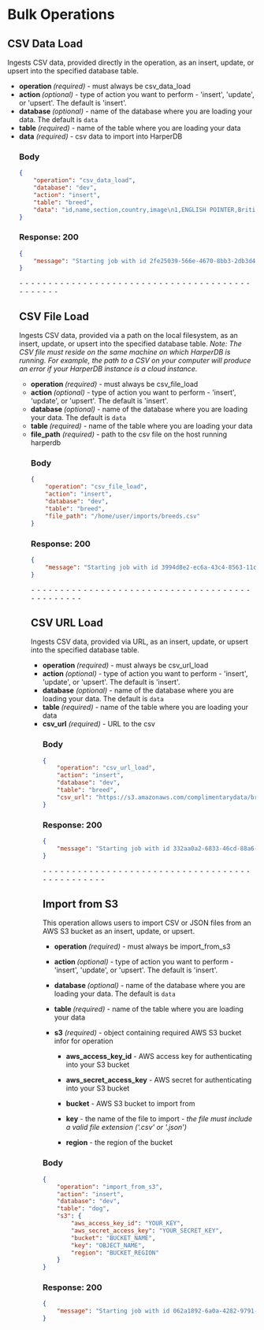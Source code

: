# Bulk Operations 


## CSV Data Load
Ingests CSV data, provided directly in the operation, as an insert, update, or upsert into the specified database table.

<ul>

<li><b>operation </b><i>(required)</i> - must always be csv_data_load</li>

<li><b>action </b><i>(optional)</i> - type of action you want to perform - 'insert', 'update', or 'upsert'. The default is 'insert'.</li>

<li><b>database </b><i>(optional)</i> - name of the database where you are loading your data. The default is <code>data</code></li>

<li><b>table </b><i>(required)</i> - name of the table where you are loading your data</li>

<li><b>data</b><i> (required)</i> - csv data to import into HarperDB </li>

### Body

```json
{
    "operation": "csv_data_load",
    "database": "dev",
    "action": "insert",
    "table": "breed",
    "data": "id,name,section,country,image\n1,ENGLISH POINTER,British and Irish Pointers and Setters,GREAT BRITAIN,http://www.fci.be/Nomenclature/Illustrations/001g07.jpg\n2,ENGLISH SETTER,British and Irish Pointers and Setters,GREAT BRITAIN,http://www.fci.be/Nomenclature/Illustrations/002g07.jpg\n3,KERRY BLUE TERRIER,Large and medium sized Terriers,IRELAND,\n"
}
```

### Response: 200
```json
{
    "message": "Starting job with id 2fe25039-566e-4670-8bb3-2db3d4e07e69"
}
```


⁃ ⁃ ⁃ ⁃ ⁃ ⁃ ⁃ ⁃ ⁃ ⁃ ⁃ ⁃ ⁃ ⁃ ⁃ ⁃ ⁃ ⁃ ⁃ ⁃ ⁃ ⁃ ⁃ ⁃ ⁃ ⁃ ⁃ ⁃ ⁃ ⁃ ⁃ ⁃ ⁃ ⁃ ⁃ ⁃ ⁃ ⁃ ⁃ ⁃ ⁃ ⁃ ⁃ ⁃ ⁃ ⁃ ⁃

## CSV File Load
Ingests CSV data, provided via a path on the local filesystem, as an insert, update, or upsert into the specified database table. *Note: The CSV file must reside on the same machine on which HarperDB is running. For example, the path to a CSV on your computer will produce an error if your HarperDB instance is a cloud instance.*

<ul>

<li><b>operation </b><i>(required)</i> - must always be csv_file_load</li>

<li><b>action </b><i>(optional)</i> - type of action you want to perform - 'insert', 'update', or 'upsert'. The default is 'insert'.</li>

<li><b>database </b><i>(optional)</i> - name of the database where you are loading your data. The default is <code>data</code></li>

<li><b>table </b><i>(required)</i> - name of the table where you are loading your data</li>

<li><b>file_path</b><i> (required)</i> - path to the csv file on the host running harperdb</li>

### Body

```json
{
    "operation": "csv_file_load",
    "action": "insert",
    "database": "dev",
    "table": "breed",
    "file_path": "/home/user/imports/breeds.csv"
}
```

### Response: 200
```json
{
    "message": "Starting job with id 3994d8e2-ec6a-43c4-8563-11c1df81870e"
}
```


⁃ ⁃ ⁃ ⁃ ⁃ ⁃ ⁃ ⁃ ⁃ ⁃ ⁃ ⁃ ⁃ ⁃ ⁃ ⁃ ⁃ ⁃ ⁃ ⁃ ⁃ ⁃ ⁃ ⁃ ⁃ ⁃ ⁃ ⁃ ⁃ ⁃ ⁃ ⁃ ⁃ ⁃ ⁃ ⁃ ⁃ ⁃ ⁃ ⁃ ⁃ ⁃ ⁃ ⁃ ⁃ ⁃ ⁃

## CSV URL Load
Ingests CSV data, provided via URL, as an insert, update, or upsert into the specified database table.

<ul>

<li><b>operation </b><i>(required)</i> - must always be csv_url_load</li>

<li><b>action </b><i>(optional)</i> - type of action you want to perform - 'insert', 'update', or 'upsert'. The default is 'insert'.</li>

<li><b>database</b><i> (optional)</i> - name of the database where you are loading your data. The default is <code>data</code></li>

<li><b>table </b><i>(required)</i> - name of the table where you are loading your data</li>

<li><b>csv_url</b><i> (required)</i> - URL to the csv </li>

### Body

```json
{
    "operation": "csv_url_load",
    "action": "insert",
    "database": "dev",
    "table": "breed",
    "csv_url": "https://s3.amazonaws.com/complimentarydata/breeds.csv"
}
```

### Response: 200
```json
{
    "message": "Starting job with id 332aa0a2-6833-46cd-88a6-ae375920436a"
}
```


⁃ ⁃ ⁃ ⁃ ⁃ ⁃ ⁃ ⁃ ⁃ ⁃ ⁃ ⁃ ⁃ ⁃ ⁃ ⁃ ⁃ ⁃ ⁃ ⁃ ⁃ ⁃ ⁃ ⁃ ⁃ ⁃ ⁃ ⁃ ⁃ ⁃ ⁃ ⁃ ⁃ ⁃ ⁃ ⁃ ⁃ ⁃ ⁃ ⁃ ⁃ ⁃ ⁃ ⁃ ⁃ ⁃ ⁃

## Import from S3
This operation allows users to import CSV or JSON files from an AWS S3 bucket as an insert, update, or upsert.

<ul><li><p><b>operation </b><i>(required)</i> - must always be import_from_s3</p></li>
<li><p><b>action </b><i>(optional)</i> - type of action you want to perform - 'insert', 'update', or 'upsert'. The default is 'insert'.</p></li>
<li><p><b>database </b><i>(optional)</i> - name of the database where you are loading your data. The default is <code>data</code></p></li>
<li><p><b>table </b><i>(required)</i> - name of the table where you are loading your data</p></li>
<li><p><b>s3</b><i> (required)</i> - object containing required AWS S3 bucket infor for operation<br></p><ul>
    <li><p><b>aws_access_key_id</b> - AWS access key for authenticating into your S3 bucket</p></li>
    <li><p><b>aws_secret_access_key</b> - AWS secret for authenticating into your S3 bucket</p></li>
    <li><p><b>bucket</b> - AWS S3 bucket to import from</p></li>
    <li><p><b>key</b> - the name of the file to import - <i>the file must include a valid file extension ('.csv' or '.json')</i></p></li>
    <li><p><b>region</b> - the region of the bucket</p></li></ul></li></ul>

### Body

```json
{
    "operation": "import_from_s3",
    "action": "insert",
    "database": "dev",
    "table": "dog",
    "s3": {
        "aws_access_key_id": "YOUR_KEY",
        "aws_secret_access_key": "YOUR_SECRET_KEY",
        "bucket": "BUCKET_NAME",
        "key": "OBJECT_NAME",
        "region": "BUCKET_REGION"
    }
}
```

### Response: 200
```json
{
    "message": "Starting job with id 062a1892-6a0a-4282-9791-0f4c93b12e16"
}
```

